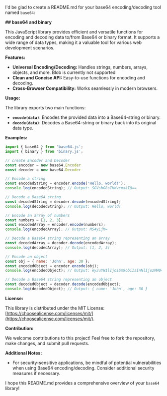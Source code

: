I'd be glad to create a README.md for your base64 encoding/decoding tool named `base64`:

**## base64 and binary**

This JavaScript library provides efficient and versatile functions for encoding and decoding data to/from Base64 or binary format. It supports a wide range of data types, making it a valuable tool for various web development scenarios.

**Features:**

- **Universal Encoding/Decoding:** Handles strings, numbers, arrays, objects, and more. Blob is currently not supported
- **Clean and Concise API:** Easy-to-use functions for encoding and decoding.
- **Cross-Browser Compatibility:** Works seamlessly in modern browsers.

**Usage:**

The library exports two main functions:

- **`encode(data)`**: Encodes the provided data into a Base64-string or binary.
- **`decode(data)`**: Decodes a Base64-string or binary back into its original data type.

**Examples:**

```javascript
import { base64 } from 'base64.js';
import { binary } from 'binary.js';

// create Encoder and Decoder
const encoder = new base64.Encoder
const decoder = new base64.Decoder

// Encode a string
const encodedString = encoder.encode('Hello, world!');
console.log(encodedString); // Output: SGVsbG8sIHdvcmxkIQ==

// Decode a Base64 string
const decodedString = decoder.decode(encodedString);
console.log(decodedString); // Output: Hello, world!

// Encode an array of numbers
const numbers = [1, 2, 3];
const encodedArray = encoder.encode(numbers);
console.log(encodedArray); // Output: MS4yLjM=

// Decode a Base64 string representing an array
const decodedArray = decoder.decode(encodedArray);
console.log(decodedArray); // Output: [1, 2, 3]

// Encode an object
const obj = { name: 'John', age: 30 };
const encodedObject = encoder.encode(obj);
console.log(encodedObject); // Output: eyJuYW1lIjoiSm9obiIsInNlIjozMH0=

// Decode a Base64 string representing an object
const decodedObject = decoder.decode(encodedObject);
console.log(decodedObject); // Output: { name: 'John', age: 30 }
```

**License:**

This library is distributed under the MIT License: [https://choosealicense.com/licenses/mit/](https://choosealicense.com/licenses/mit/).

**Contribution:**

We welcome contributions to this project! Feel free to fork the repository, make changes, and submit pull requests.

**Additional Notes:**

- For security-sensitive applications, be mindful of potential vulnerabilities when using Base64 encoding/decoding. Consider additional security measures if necessary.

I hope this README.md provides a comprehensive overview of your `base64` library!